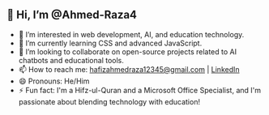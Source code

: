 ## 👋 Hi, I’m @Ahmed-Raza4

- 👀 I’m interested in web development, AI, and education technology.
- 🌱 I’m currently learning CSS and advanced JavaScript.
- 💞️ I’m looking to collaborate on open-source projects related to AI chatbots and educational tools.
- 📫 How to reach me: hafizahmedraza12345@gmail.com | [LinkedIn](https://www.linkedin.com/in/ahmed-raza4)
- 😄 Pronouns: He/Him
- ⚡ Fun fact: I'm a Hifz-ul-Quran and a Microsoft Office Specialist, and I'm passionate about blending technology with education!

<!---
Ahmed-Raza4/Ahmed-Raza4 is a ✨ special ✨ repository because its `README.md` (this file) appears on your GitHub profile.
You can click the Preview link to take a look at your changes.
--->
